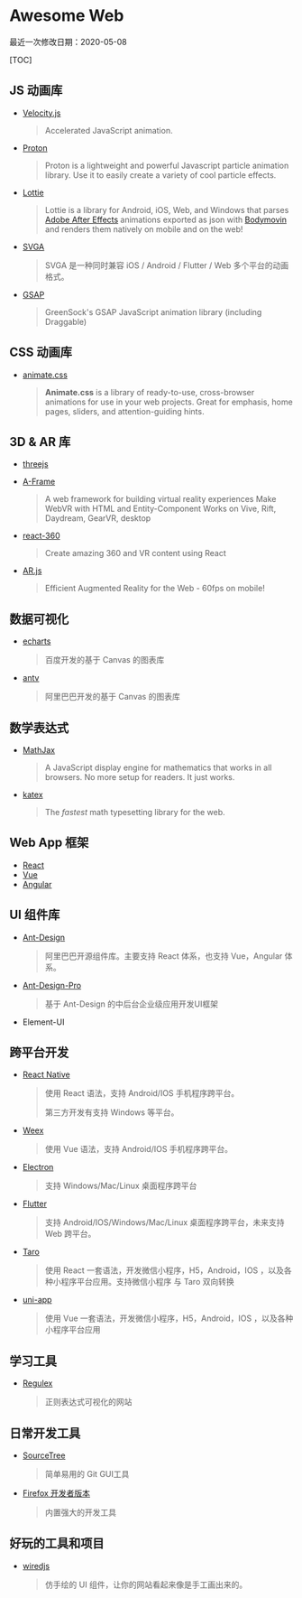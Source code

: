 # Awesome Web

最近一次修改日期：2020-05-08

[TOC]

## JS 动画库

- [Velocity.js](https://github.com/julianshapiro/velocity) 

  > Accelerated JavaScript animation. 

- [Proton](https://github.com/drawcall/Proton)

  > Proton is a lightweight and powerful Javascript particle animation library. Use it to easily create a variety of cool particle effects.

  

- [Lottie](http://airbnb.io/lottie/#/)

  > Lottie is a library for Android, iOS, Web, and Windows that parses [Adobe After Effects](http://www.adobe.com/products/aftereffects.html) animations exported as json with [Bodymovin](https://github.com/airbnb/lottie-web) and renders them natively on mobile and on the web!

- [SVGA](https://svga.io/)

  > SVGA 是一种同时兼容 iOS / Android / Flutter / Web 多个平台的动画格式。

- [GSAP](https://github.com/greensock/GSAP)

  > GreenSock's GSAP JavaScript animation library (including Draggable)

## CSS 动画库

- [animate.css](https://animate.style/)

  > **Animate.css** is a library of ready-to-use, cross-browser animations for use in your web projects. Great for emphasis, home pages, sliders, and attention-guiding hints.

  

## 3D & AR 库

- [threejs](https://threejs.org/)

- [A-Frame](https://aframe.io/)

  > A web framework for building virtual reality experiences
  > Make WebVR with HTML and Entity-Component
  > Works on Vive, Rift, Daydream, GearVR, desktop

- [react-360](https://github.com/facebook/react-360)

  > Create amazing 360 and VR content using React 

- [AR.js](https://github.com/jeromeetienne/AR.js)

  > Efficient Augmented Reality for the Web - 60fps on mobile!

## 数据可视化

- [echarts](https://echarts.apache.org/zh/index.html)

  > 百度开发的基于 Canvas 的图表库

- [antv](https://antv.vision/zh)

  > 阿里巴巴开发的基于 Canvas 的图表库

## 数学表达式

- [MathJax](https://www.mathjax.org/#demo)

  > A JavaScript display engine for mathematics that works in all browsers.
  > No more setup for readers. It just works.

- [katex](https://katex.org/)

  > The *fastest* math typesetting library for the web.

## Web App 框架

- [React](https://react.docschina.org/)
- [Vue](https://cn.vuejs.org/)
- [Angular](https://angular.cn/)

## UI 组件库

- [Ant-Design](https://ant.design/index-cn)

  > 阿里巴巴开源组件库。主要支持 React 体系，也支持 Vue，Angular 体系。

- [Ant-Design-Pro](https://pro.ant.design/index-cn)

  > 基于 Ant-Design 的中后台企业级应用开发UI框架

- Element-UI

## 跨平台开发

- [React Native](https://reactnative.cn/)

  > 使用 React 语法，支持 Android/IOS 手机程序跨平台。
  >
  > 第三方开发有支持 Windows 等平台。

- [Weex](https://weex.apache.org/zh/guide/introduction.html)

  > 使用 Vue 语法，支持 Android/IOS 手机程序跨平台。

- [Electron](https://www.electronjs.org/docs)

  > 支持 Windows/Mac/Linux 桌面程序跨平台

- [Flutter](https://flutterchina.club/)

  > 支持 Android/IOS/Windows/Mac/Linux 桌面程序跨平台，未来支持 Web 跨平台。

- [Taro](https://taro.aotu.io/)

  > 使用 React 一套语法，开发微信小程序，H5，Android，IOS ，以及各种小程序平台应用。支持微信小程序 与 Taro 双向转换

- [uni-app](https://uniapp.dcloud.io/)

  > 使用 Vue 一套语法，开发微信小程序，H5，Android，IOS ，以及各种小程序平台应用



## 学习工具

- [Regulex](https://jex.im/regulex/#!flags=&re=%5E(a%7Cb)*%3F%24)

  > 正则表达式可视化的网站

## 日常开发工具

- [SourceTree](https://www.sourcetreeapp.com/)

  > 简单易用的 Git GUI工具

- [Firefox 开发者版本](https://www.mozilla.org/zh-CN/firefox/developer/)

  > 内置强大的开发工具

## 好玩的工具和项目

- [wiredjs](https://wiredjs.com/)

  > 仿手绘的 UI  组件，让你的网站看起来像是手工画出来的。